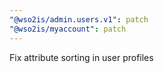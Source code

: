 ```yaml
---
"@wso2is/admin.users.v1": patch
"@wso2is/myaccount": patch
---
```


Fix attribute sorting in user profiles
